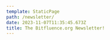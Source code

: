 ```yaml
---
template: StaticPage
path: /newsletter/
date: 2023-11-07T11:35:45.673Z
title: The Bitfluence.org Newsletter!
---
```

<div style="text-align: center" class="sender-form-field" data-sender-form-id="8ac0198aff6d55329mF"></div>